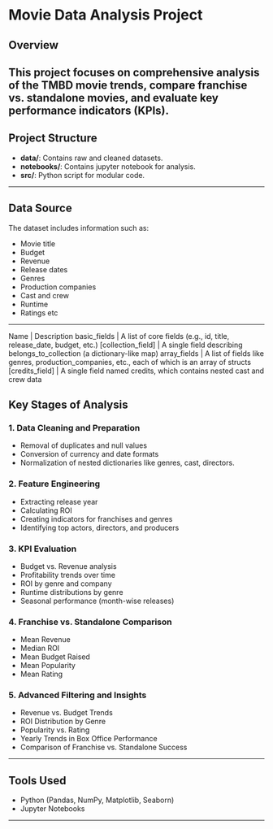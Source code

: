 
# Movie Data Analysis Project

## Overview

This project focuses on comprehensive analysis of the TMBD movie trends, compare franchise vs. standalone movies, and evaluate key performance indicators (KPIs).
---

## Project Structure

- **data/**: Contains raw and cleaned datasets.
- **notebooks/**: Contains jupyter notebook for analysis.
- **src/**: Python script for modular code.

---

## Data Source

The dataset includes information such as:
- Movie title
- Budget
- Revenue
- Release dates
- Genres
- Production companies
- Cast and crew
- Runtime
- Ratings etc

---

Name | Description basic_fields | 
A list of core fields (e.g., id, title, release_date, budget, etc.)
[collection_field] | A single field describing belongs_to_collection (a dictionary-like map)
array_fields | A list of fields like genres, production_companies, etc., each of which is an array of structs
[credits_field] | A single field named credits, which contains nested cast and crew data

## Key Stages of Analysis



### 1. Data Cleaning and Preparation

- Removal of duplicates and null values
- Conversion of currency and date formats
- Normalization of nested dictionaries like genres, cast, directors.

### 2. Feature Engineering

- Extracting release year 
- Calculating ROI 
- Creating indicators for franchises and genres
- Identifying top actors, directors, and producers

### 3. KPI Evaluation

- Budget vs. Revenue analysis
- Profitability trends over time
- ROI by genre and company
- Runtime distributions by genre
- Seasonal performance (month-wise releases)

### 4. Franchise vs. Standalone Comparison

- Mean Revenue
- Median ROI
- Mean Budget Raised
- Mean Popularity
- Mean Rating

### 5. Advanced Filtering and Insights

- Revenue vs. Budget Trends
- ROI Distribution by Genre
- Popularity vs. Rating
- Yearly Trends in Box Office Performance
- Comparison of Franchise vs. Standalone Success


---

## Tools Used

- Python (Pandas, NumPy, Matplotlib, Seaborn)
- Jupyter Notebooks



---


